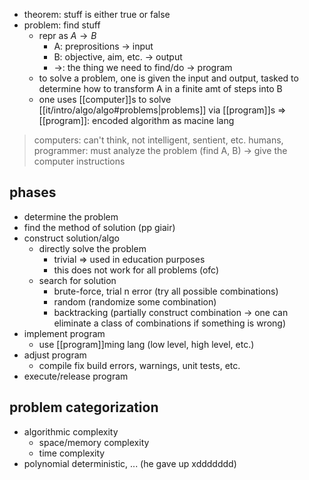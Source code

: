 - theorem: stuff is either true or false
- problem: find stuff
	- repr as $A\to B$
		- A: preprositions -> input
		- B: objective, aim, etc. -> output
		- $\to$: the thing we need to find/do -> program
	- to solve a problem, one is given the input and output, tasked to determine how to transform A in a finite amt of steps into B
	- one uses [[computer]]s to solve [[it/intro/algo/algo#problems|problems]] via [[program]]s
=> [[program]]: encoded algorithm as macine lang

> computers: can't think, not intelligent, sentient, etc.
> humans, programmer: must analyze the problem (find A, B) -> give the computer instructions

## phases
- determine the problem
- find the method of solution (pp giair)
- construct solution/algo
	- directly solve the problem
		- trivial => used in education purposes
		- this does not work for all problems (ofc)
	- search for solution
		- brute-force, trial n error (try all possible combinations)
		- random (randomize some combination)
		- backtracking (partially construct combination -> one can eliminate a class of combinations if something is wrong)
- implement program
	- use [[program]]ming lang (low level, high level, etc.)
- adjust program
	- compile fix build errors, warnings, unit tests, etc.
- execute/release program

## problem categorization
- algorithmic complexity
	- space/memory complexity
	- time complexity
- polynomial deterministic, ... (he gave up xddddddd)

